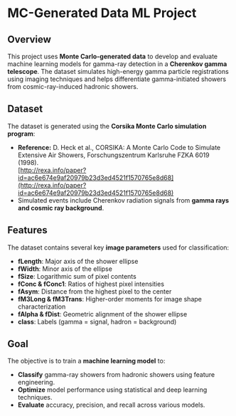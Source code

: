 # MC-Generated Data ML Project

## Overview
This project uses **Monte Carlo-generated data** to develop and evaluate machine learning models for gamma-ray detection in a **Cherenkov gamma telescope**. The dataset simulates high-energy gamma particle registrations using imaging techniques and helps differentiate gamma-initiated showers from cosmic-ray-induced hadronic showers.

## Dataset
The dataset is generated using the **Corsika Monte Carlo simulation program**:
- **Reference:** D. Heck et al., CORSIKA: A Monte Carlo Code to Simulate Extensive Air Showers, Forschungszentrum Karlsruhe FZKA 6019 (1998).  
  [http://rexa.info/paper?id=ac6e674e9af20979b23d3ed4521f1570765e8d68](http://rexa.info/paper?id=ac6e674e9af20979b23d3ed4521f1570765e8d68)
- Simulated events include Cherenkov radiation signals from **gamma rays and cosmic ray background**.

## Features
The dataset contains several key **image parameters** used for classification:
- **fLength**: Major axis of the shower ellipse  
- **fWidth**: Minor axis of the ellipse  
- **fSize**: Logarithmic sum of pixel contents  
- **fConc & fConc1**: Ratios of highest pixel intensities  
- **fAsym**: Distance from the highest pixel to the center  
- **fM3Long & fM3Trans**: Higher-order moments for image shape characterization  
- **fAlpha & fDist**: Geometric alignment of the shower ellipse  
- **class**: Labels (gamma = signal, hadron = background)

## Goal
The objective is to train a **machine learning model** to:
- **Classify** gamma-ray showers from hadronic showers using feature engineering.
- **Optimize** model performance using statistical and deep learning techniques.
- **Evaluate** accuracy, precision, and recall across various models.
